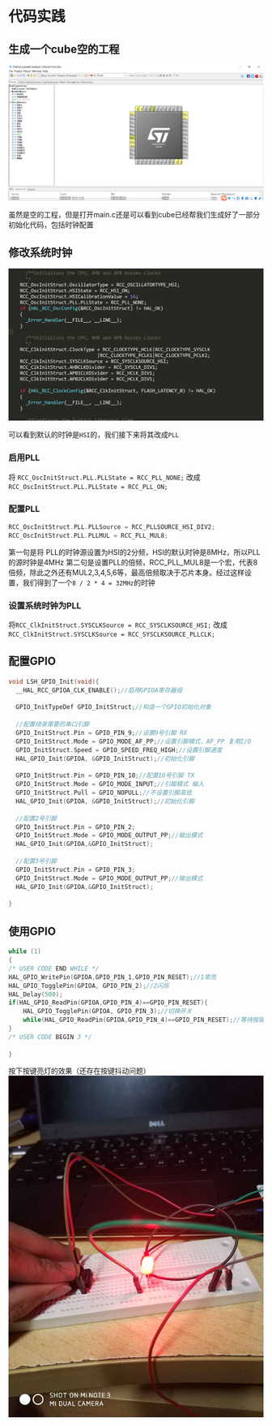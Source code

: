 # 代码实践
## 生成一个cube空的工程
![](img/1.png)

虽然是空的工程，但是打开main.c还是可以看到cube已经帮我们生成好了一部分初始化代码，包括时钟配置

## 修改系统时钟
![](img/2.png)

可以看到默认的时钟是`HSI`的，我们接下来将其改成`PLL`
### 启用PLL
将 `RCC_OscInitStruct.PLL.PLLState = RCC_PLL_NONE;` 
改成`RCC_OscInitStruct.PLL.PLLState = RCC_PLL_ON;`
### 配置PLL
```c
RCC_OscInitStruct.PLL.PLLSource = RCC_PLLSOURCE_HSI_DIV2;
RCC_OscInitStruct.PLL.PLLMUL = RCC_PLL_MUL8;
```
第一句是将 PLL的时钟源设置为HSI的2分频，HSI的默认时钟是8MHz，所以PLL的源时钟是4MHz
第二句是设置PLL的倍频，RCC_PLL_MUL8是一个宏，代表8倍频，除此之外还有MUL2,3,4,5,6等，最高倍频取决于芯片本身。经过这样设置，我们得到了一个`8 / 2 * 4 = 32MHz`的时钟 
### 设置系统时钟为PLL
将`RCC_ClkInitStruct.SYSCLKSource = RCC_SYSCLKSOURCE_HSI;`
改成`RCC_ClkInitStruct.SYSCLKSource = RCC_SYSCLKSOURCE_PLLCLK;`

## 配置GPIO
```c
void LSH_GPIO_Init(void){
  __HAL_RCC_GPIOA_CLK_ENABLE();//启用GPIOA寄存器组

  GPIO_InitTypeDef GPIO_InitStruct;//构造一个GPIO初始化对象

  //配置烧录需要的串口引脚 
  GPIO_InitStruct.Pin = GPIO_PIN_9;//设置9号引脚 RX
  GPIO_InitStruct.Mode = GPIO_MODE_AF_PP;//设置引脚模式，AF_PP 复用I/O
  GPIO_InitStruct.Speed = GPIO_SPEED_FREQ_HIGH;//设置引脚速度
  HAL_GPIO_Init(GPIOA, &GPIO_InitStruct);//初始化引脚

  GPIO_InitStruct.Pin = GPIO_PIN_10;//配置10号引脚 TX
  GPIO_InitStruct.Mode = GPIO_MODE_INPUT;//引脚模式 输入
  GPIO_InitStruct.Pull = GPIO_NOPULL;//不设置引脚高低
  HAL_GPIO_Init(GPIOA, &GPIO_InitStruct);//初始化引脚

  //配置2号引脚
  GPIO_InitStruct.Pin = GPIO_PIN_2;
  GPIO_InitStruct.Mode = GPIO_MODE_OUTPUT_PP;//输出模式
  HAL_GPIO_Init(GPIOA,&GPIO_InitStruct);

  //配置3号引脚
  GPIO_InitStruct.Pin = GPIO_PIN_3;
  GPIO_InitStruct.Mode = GPIO_MODE_OUTPUT_PP;//输出模式
  HAL_GPIO_Init(GPIOA,&GPIO_InitStruct);
  
}
```

## 使用GPIO
```c
while (1)
{
/* USER CODE END WHILE */
HAL_GPIO_WritePin(GPIOA,GPIO_PIN_1,GPIO_PIN_RESET);//1常亮
HAL_GPIO_TogglePin(GPIOA, GPIO_PIN_2);//2闪烁
HAL_Delay(500);
if(HAL_GPIO_ReadPin(GPIOA,GPIO_PIN_4)==GPIO_PIN_RESET){
	HAL_GPIO_TogglePin(GPIOA, GPIO_PIN_3);//切换开关
	while(HAL_GPIO_ReadPin(GPIOA,GPIO_PIN_4)==GPIO_PIN_RESET);//等待按键释放
}
/* USER CODE BEGIN 3 */

}
```

按下按键亮灯的效果（还存在按键抖动问题）
![](img/real.jpg)